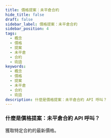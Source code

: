 ```yaml
---
title: 價格提案：未平倉合約
hide_title: false
draft: false
sidebar_label: 價格提案：未平倉合約
sidebar_position: 4
tags:
  - 概念
  - 價格
  - 提案
  - 未平倉
  - 合約
  - 術語
keywords:
  - 概念
  - 價格
  - 提案
  - 未平倉
  - 合約
  - 術語
description: 什麼是價格提案：未平倉合約 API 呼叫？
---
```


### 什麼是價格提案：未平倉合約 API 呼叫？

獲取特定合約的最新價格。
